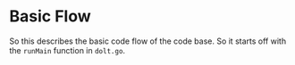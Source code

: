 # Basic Flow

So this describes the basic code flow of the code base. So it starts off with the `runMain` function in `dolt.go`. 







































